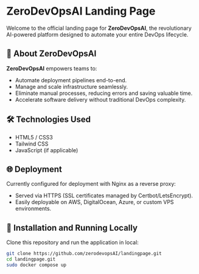 # ZeroDevOpsAI Landing Page

Welcome to the official landing page for **ZeroDevOpsAI**, the revolutionary AI-powered platform designed to automate your entire DevOps lifecycle.

## 🚀 About ZeroDevOpsAI

**ZeroDevOpsAI** empowers teams to:
- Automate deployment pipelines end-to-end.
- Manage and scale infrastructure seamlessly.
- Eliminate manual processes, reducing errors and saving valuable time.
- Accelerate software delivery without traditional DevOps complexity.

## 🛠️ Technologies Used

- HTML5 / CSS3
- Tailwind CSS
- JavaScript (if applicable)

## 🌐 Deployment

Currently configured for deployment with Nginx as a reverse proxy:
- Served via HTTPS (SSL certificates managed by Certbot/LetsEncrypt).
- Easily deployable on AWS, DigitalOcean, Azure, or custom VPS environments.

## 🔧 Installation and Running Locally

Clone this repository and run the application in local:

```bash
git clone https://github.com/zerodevopsAI/landingpage.git
cd landingpage.git
sudo docker compose up